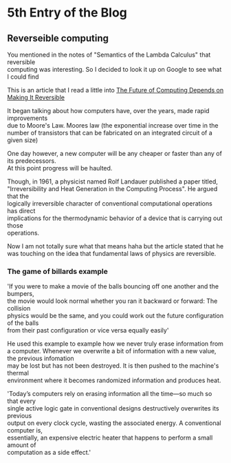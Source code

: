# 5th Entry of the Blog

## Reverseible computing

You mentioned in the notes of "Semantics of the Lambda Calculus" that reversible <br/>
computing was interesting. So I decided to look it up on Google to see what <br/> 
I could find

This is an article that I read a little into [The Future of Computing Depends on Making It Reversible](https://spectrum.ieee.org/computing/hardware/the-future-of-computing-depends-on-making-it-reversible)

It began talking about how computers have, over the years, made rapid improvements <br/>
due to Moore's Law. Moores law (the exponential increase over time in the number of transistors that can be fabricated on an integrated circuit of a given size)

One day however, a new computer will be any cheaper or faster than any of its predecessors. <br/>
At this point progress will be haulted.

Though, in 1961, a physicist named Rolf Landauer published a paper titled, <br/>
"Irreversibility and Heat Generation in the Computing Process". He argued that the <br/>
 logically irreversible character of conventional computational operations has direct <br/>
 implications for the thermodynamic behavior of a device that is carrying out those <br/>
 operations.

Now I am not totally sure what that means haha but the article stated that he <br/> 
was touching on the idea that fundamental laws of physics are reversible.

### The game of billards example

'If you were to make a movie of the balls bouncing off one another and the bumpers,<br/>
 the movie would look normal whether you ran it backward or forward: The collision <br/>
 physics would be the same, and you could work out the future configuration of the balls<br/>
 from their past configuration or vice versa equally easily'

He used this example to example how we never truly erase information from a computer. Whenever we overwrite a bit of information with a new value, the previous infomation <br/>
may be lost but has not been destroyed. It is then pushed to the machine's thermal <br/> 
environment where it becomes randomized information and produces heat.

'Today’s computers rely on erasing information all the time—so much so that every <br/>
 single active logic gate in conventional designs destructively overwrites its previous <br/>
 output on every clock cycle, wasting the associated energy. A conventional computer is,<br/>
 essentially, an expensive electric heater that happens to perform a small amount of <br/>
 computation as a side effect.'


